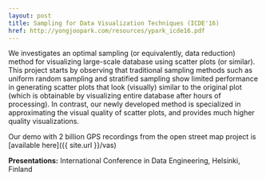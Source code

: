 ```yaml
---
layout: post
title: Sampling for Data Visualization Techniques (ICDE'16)
href: http://yongjoopark.com/resources/ypark_icde16.pdf
---
```


We investigates an optimal sampling (or equivalently, data reduction)
method for visualizing large-scale database using scatter plots (or similar).
This project starts by observing that traditional sampling methods such as
uniform random sampling and stratified sampling show limited performance in
generating scatter plots that look (visually) similar to the original plot
(which is obtainable by visualizing entire database after hours of processing).
In contrast, our newly developed method is specialized in approximating the
visual quality of scatter plots, and provides much higher quality
visualizations.

Our demo with 2 billion GPS recordings from the open street map project is
[available here]({{ site.url }}/vas)

**Presentations:** International Conference in Data Engineering, Helsinki,
Finland

